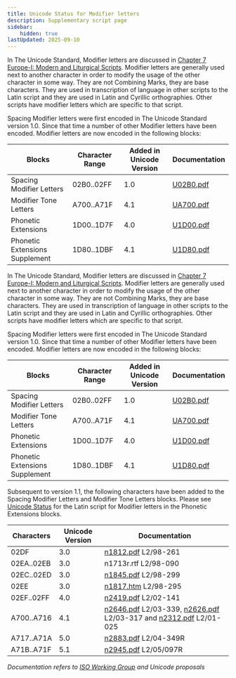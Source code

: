 ```yaml
---
title: Unicode Status for Modifier letters
description: Supplementary script page
sidebar:
    hidden: true
lastUpdated: 2025-09-10
---
```


In The Unicode Standard, Modifier letters are discussed in [Chapter 7 Europe-I: Modern and Liturgical Scripts](https://www.unicode.org/versions/latest/core-spec/chapter-7/#G15832). Modifier letters are generally used next to another character in order to modify the usage of the other character in some way. They are not Combining Marks, they are base characters. They are used in transcription of language in other scripts to the Latin script and they are used in Latin and Cyrillic orthographies. Other scripts have modifier letters which are specific to that script.

[comment]: # (end of intro)

[comment]: # (start of blocks)

Spacing Modifier letters were first encoded in The Unicode Standard version 1.0. Since that time a number of other Modifier letters have been encoded. Modifier letters are now encoded in the following blocks:

| Blocks | Character Range | Added in Unicode Version | Documentation |
| ------ | --------------- | ------------------------ | ------------- |
| Spacing Modifier Letters | 02B0..02FF | 1.0 | [U02B0.pdf](http://www.unicode.org/charts/PDF/U02B0.pdf) |
| Modifier Tone Letters | A700..A71F | 4.1 | [UA700.pdf](http://www.unicode.org/charts/PDF/UA700.pdf) |
| Phonetic Extensions | 1D00..1D7F | 4.0 | [U1D00.pdf](http://www.unicode.org/charts/PDF/U1D00.pdf) |
| Phonetic Extensions Supplement | 1D80..1DBF | 4.1 | [U1D80.pdf](http://www.unicode.org/charts/PDF/U1D80.pdf) |

[comment]: # (end of blocks)

[comment]: # (start of chars)



[comment]: # (end of chars)

[comment]: # (start of rest)

In The Unicode Standard, Modifier letters are discussed in [Chapter 7 Europe-I: Modern and Liturgical Scripts](https://www.unicode.org/versions/latest/core-spec/chapter-7/#G15832). Modifier letters are generally used next to another character in order to modify the usage of the other character in some way. They are not Combining Marks, they are base characters. They are used in transcription of language in other scripts to the Latin script and they are used in Latin and Cyrillic orthographies. Other scripts have modifier letters which are specific to that script.

Spacing Modifier letters were first encoded in The Unicode Standard version 1.0. Since that time a number of other Modifier letters have been encoded. Modifier letters are now encoded in the following blocks:

| Blocks | Character Range | Added in Unicode Version | Documentation |
| ------ | --------------- | ------------------------ | ------------- |
| Spacing Modifier Letters | 02B0..02FF | 1.0 | [U02B0.pdf](http://www.unicode.org/charts/PDF/U02B0.pdf) |
| Modifier Tone Letters | A700..A71F | 4.1 | [UA700.pdf](http://www.unicode.org/charts/PDF/UA700.pdf) |
| Phonetic Extensions | 1D00..1D7F | 4.0 | [U1D00.pdf](http://www.unicode.org/charts/PDF/U1D00.pdf) |
| Phonetic Extensions Supplement | 1D80..1DBF | 4.1 | [U1D80.pdf](http://www.unicode.org/charts/PDF/U1D80.pdf) |

Subsequent to version 1.1, the following characters have been added to the Spacing Modifier Letters and Modifier Tone Letters blocks. Please see [Unicode Status](https://scriptsource.org/entry/xztdezls8h) for the Latin script for Modifier letters in the Phonetic Extensions blocks.

| Characters | Unicode Version | Documentation |
| ---------- | --------------- | ------------- |
| 02DF | 3.0 | [n1812.pdf](https://www.unicode.org/wg2/docs/n1812.pdf) L2/98-261 |
| 02EA..02EB | 3.0 | n1713r.rtf L2/98-090 |
| 02EC..02ED | 3.0 | [n1845.pdf](https://www.unicode.org/wg2/docs/n1845.pdf) L2/98-299 |
| 02EE | 3.0 | [n1817.htm](https://www.unicode.org/wg2/docs/n1817.htm) L2/98-295 |
| 02EF..02FF | 4.0 | [n2419.pdf](https://www.unicode.org/wg2/docs/n2419.pdf) L2/02-141 |
| A700..A716 | 4.1 | [n2646.pdf](https://www.unicode.org/wg2/docs/n2646.pdf) L2/03-339, [n2626.pdf](https://www.unicode.org/wg2/docs/n2626.pdf) L2/03-317 and [n2312.pdf](https://www.unicode.org/wg2/docs/n2312.pdf) L2/01-025 |
| A717..A71A | 5.0 | [n2883.pdf](https://www.unicode.org/wg2/docs/n2883.pdf) L2/04-349R |
| A71B..A71F | 5.1 | [n2945.pdf](https://www.unicode.org/wg2/docs/n2945.pdf) L2/05/097R |

_Documentation refers to [ISO Working Group](https://www.unicode.org/wg2/) and Unicode proposals_
